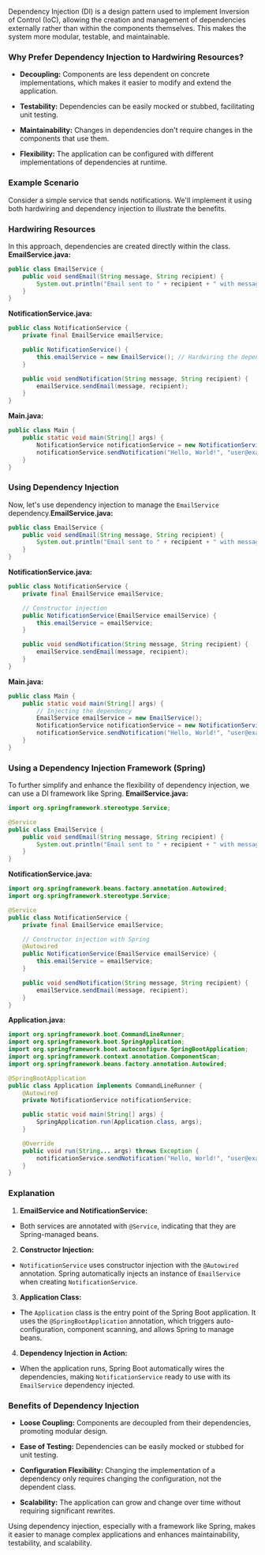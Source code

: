 Dependency Injection (DI) is a design pattern used to implement Inversion of Control (IoC), allowing the creation and management of dependencies externally rather than within the components themselves. This makes the system more modular, testable, and maintainable.

### Why Prefer Dependency Injection to Hardwiring Resources?

- **Decoupling:** Components are less dependent on concrete implementations, which makes it easier to modify and extend the application.

- **Testability:** Dependencies can be easily mocked or stubbed, facilitating unit testing.

- **Maintainability:** Changes in dependencies don't require changes in the components that use them.

- **Flexibility:** The application can be configured with different implementations of dependencies at runtime.

### Example Scenario

Consider a simple service that sends notifications. We'll implement it using both hardwiring and dependency injection to illustrate the benefits.

### Hardwiring Resources

In this approach, dependencies are created directly within the class.
**EmailService.java:**

```java
public class EmailService {
    public void sendEmail(String message, String recipient) {
        System.out.println("Email sent to " + recipient + " with message: " + message);
    }
}
```

**NotificationService.java:**

```java
public class NotificationService {
    private final EmailService emailService;

    public NotificationService() {
        this.emailService = new EmailService(); // Hardwiring the dependency
    }

    public void sendNotification(String message, String recipient) {
        emailService.sendEmail(message, recipient);
    }
}
```

**Main.java:**

```java
public class Main {
    public static void main(String[] args) {
        NotificationService notificationService = new NotificationService();
        notificationService.sendNotification("Hello, World!", "user@example.com");
    }
}
```

### Using Dependency Injection

Now, let's use dependency injection to manage the `EmailService` dependency.**EmailService.java:**

```java
public class EmailService {
    public void sendEmail(String message, String recipient) {
        System.out.println("Email sent to " + recipient + " with message: " + message);
    }
}
```

**NotificationService.java:**

```java
public class NotificationService {
    private final EmailService emailService;

    // Constructor injection
    public NotificationService(EmailService emailService) {
        this.emailService = emailService;
    }

    public void sendNotification(String message, String recipient) {
        emailService.sendEmail(message, recipient);
    }
}
```

**Main.java:**

```java
public class Main {
    public static void main(String[] args) {
        // Injecting the dependency
        EmailService emailService = new EmailService();
        NotificationService notificationService = new NotificationService(emailService);
        notificationService.sendNotification("Hello, World!", "user@example.com");
    }
}
```

### Using a Dependency Injection Framework (Spring)

To further simplify and enhance the flexibility of dependency injection, we can use a DI framework like Spring.
**EmailService.java:**

```java
import org.springframework.stereotype.Service;

@Service
public class EmailService {
    public void sendEmail(String message, String recipient) {
        System.out.println("Email sent to " + recipient + " with message: " + message);
    }
}
```

**NotificationService.java:**

```java
import org.springframework.beans.factory.annotation.Autowired;
import org.springframework.stereotype.Service;

@Service
public class NotificationService {
    private final EmailService emailService;

    // Constructor injection with Spring
    @Autowired
    public NotificationService(EmailService emailService) {
        this.emailService = emailService;
    }

    public void sendNotification(String message, String recipient) {
        emailService.sendEmail(message, recipient);
    }
}
```

**Application.java:**

```java
import org.springframework.boot.CommandLineRunner;
import org.springframework.boot.SpringApplication;
import org.springframework.boot.autoconfigure.SpringBootApplication;
import org.springframework.context.annotation.ComponentScan;
import org.springframework.beans.factory.annotation.Autowired;

@SpringBootApplication
public class Application implements CommandLineRunner {
    @Autowired
    private NotificationService notificationService;

    public static void main(String[] args) {
        SpringApplication.run(Application.class, args);
    }

    @Override
    public void run(String... args) throws Exception {
        notificationService.sendNotification("Hello, World!", "user@example.com");
    }
}
```

### Explanation

1. **EmailService and NotificationService:**

- Both services are annotated with `@Service`, indicating that they are Spring-managed beans.

2. **Constructor Injection:**

- `NotificationService` uses constructor injection with the `@Autowired` annotation. Spring automatically injects an instance of `EmailService` when creating `NotificationService`.

3. **Application Class:**

- The `Application` class is the entry point of the Spring Boot application. It uses the `@SpringBootApplication` annotation, which triggers auto-configuration, component scanning, and allows Spring to manage beans.

4. **Dependency Injection in Action:**

- When the application runs, Spring Boot automatically wires the dependencies, making `NotificationService` ready to use with its `EmailService` dependency injected.

### Benefits of Dependency Injection

- **Loose Coupling:** Components are decoupled from their dependencies, promoting modular design.

- **Ease of Testing:** Dependencies can be easily mocked or stubbed for unit testing.

- **Configuration Flexibility:** Changing the implementation of a dependency only requires changing the configuration, not the dependent class.

- **Scalability:** The application can grow and change over time without requiring significant rewrites.

Using dependency injection, especially with a framework like Spring, makes it easier to manage complex applications and enhances maintainability, testability, and scalability.
